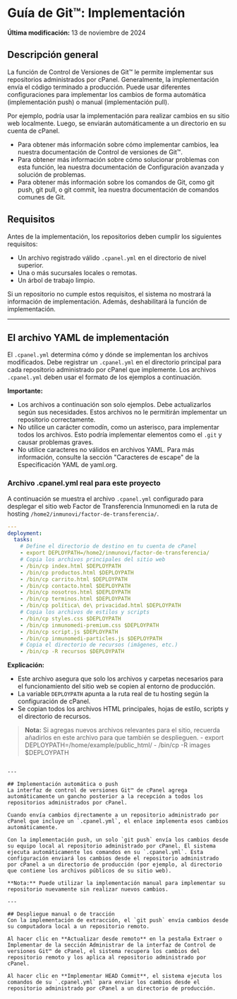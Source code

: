 # Guía de Git™: Implementación

**Última modificación:** 13 de noviembre de 2024

## Descripción general
La función de Control de Versiones de Git™ le permite implementar sus repositorios administrados por cPanel. Generalmente, la implementación envía el código terminado a producción. Puede usar diferentes configuraciones para implementar los cambios de forma automática (implementación push) o manual (implementación pull).

Por ejemplo, podría usar la implementación para realizar cambios en su sitio web localmente. Luego, se enviarán automáticamente a un directorio en su cuenta de cPanel.

- Para obtener más información sobre cómo implementar cambios, lea nuestra documentación de Control de versiones de Git™.
- Para obtener más información sobre cómo solucionar problemas con esta función, lea nuestra documentación de Configuración avanzada y solución de problemas.
- Para obtener más información sobre los comandos de Git, como git push, git pull, o git commit, lea nuestra documentación de comandos comunes de Git.

## Requisitos
Antes de la implementación, los repositorios deben cumplir los siguientes requisitos:
- Un archivo registrado válido `.cpanel.yml` en el directorio de nivel superior.
- Una o más sucursales locales o remotas.
- Un árbol de trabajo limpio.

Si un repositorio no cumple estos requisitos, el sistema no mostrará la información de implementación. Además, deshabilitará la función de implementación.

---

## El archivo YAML de implementación
El `.cpanel.yml` determina cómo y dónde se implementan los archivos modificados. Debe registrar un `.cpanel.yml` en el directorio principal para cada repositorio administrado por cPanel que implemente. Los archivos `.cpanel.yml` deben usar el formato de los ejemplos a continuación.

**Importante:**
- Los archivos a continuación son solo ejemplos. Debe actualizarlos según sus necesidades. Estos archivos no le permitirán implementar un repositorio correctamente.
- No utilice un carácter comodín, como un asterisco, para implementar todos los archivos. Esto podría implementar elementos como el `.git` y causar problemas graves.
- No utilice caracteres no válidos en archivos YAML. Para más información, consulte la sección "Caracteres de escape" de la Especificación YAML de yaml.org.

### Archivo .cpanel.yml real para este proyecto

A continuación se muestra el archivo `.cpanel.yml` configurado para desplegar el sitio web Factor de Transferencia Inmunomedi en la ruta de hosting `/home2/inmunovi/factor-de-transferencia/`.

```yaml
---
deployment:
  tasks:
    # Define el directorio de destino en tu cuenta de cPanel
    - export DEPLOYPATH=/home2/inmunovi/factor-de-transferencia/
    # Copia los archivos principales del sitio web
    - /bin/cp index.html $DEPLOYPATH
    - /bin/cp productos.html $DEPLOYPATH
    - /bin/cp carrito.html $DEPLOYPATH
    - /bin/cp contacto.html $DEPLOYPATH
    - /bin/cp nosotros.html $DEPLOYPATH
    - /bin/cp terminos.html $DEPLOYPATH
    - /bin/cp política\ de\ privacidad.html $DEPLOYPATH
    # Copia los archivos de estilos y scripts
    - /bin/cp styles.css $DEPLOYPATH
    - /bin/cp inmunomedi-premium.css $DEPLOYPATH
    - /bin/cp script.js $DEPLOYPATH
    - /bin/cp inmunomedi-particles.js $DEPLOYPATH
    # Copia el directorio de recursos (imágenes, etc.)
    - /bin/cp -R recursos $DEPLOYPATH
```

**Explicación:**
- Este archivo asegura que solo los archivos y carpetas necesarios para el funcionamiento del sitio web se copien al entorno de producción.
- La variable `DEPLOYPATH` apunta a la ruta real de tu hosting según la configuración de cPanel.
- Se copian todos los archivos HTML principales, hojas de estilo, scripts y el directorio de recursos.

> **Nota:** Si agregas nuevos archivos relevantes para el sitio, recuerda añadirlos en este archivo para que también se desplieguen.    - export DEPLOYPATH=/home/example/public_html/
    - /bin/cp -R images $DEPLOYPATH
```

---

## Implementación automática o push
La interfaz de control de versiones Git™ de cPanel agrega automáticamente un gancho posterior a la recepción a todos los repositorios administrados por cPanel.

Cuando envía cambios directamente a un repositorio administrado por cPanel que incluye un `.cpanel.yml`, el enlace implementa esos cambios automáticamente.

Con la implementación push, un solo `git push` envía los cambios desde su equipo local al repositorio administrado por cPanel. El sistema ejecuta automáticamente los comandos en su `.cpanel.yml`. Esta configuración enviará los cambios desde el repositorio administrado por cPanel a un directorio de producción (por ejemplo, al directorio que contiene los archivos públicos de su sitio web).

**Nota:** Puede utilizar la implementación manual para implementar su repositorio nuevamente sin realizar nuevos cambios.

---

## Despliegue manual o de tracción
Con la implementación de extracción, el `git push` envía cambios desde su computadora local a un repositorio remoto.

Al hacer clic en **Actualizar desde remoto** en la pestaña Extraer o Implementar de la sección Administrar de la interfaz de Control de versiones Git™ de cPanel, el sistema recupera los cambios del repositorio remoto y los aplica al repositorio administrado por cPanel.

Al hacer clic en **Implementar HEAD Commit**, el sistema ejecuta los comandos de su `.cpanel.yml` para enviar los cambios desde el repositorio administrado por cPanel a un directorio de producción.
